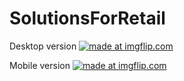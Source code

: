 # SolutionsForRetail

Desktop version
<a href="https://imgflip.com/gif/1lo3dj"><img src="https://i.imgflip.com/1lo3dj.gif" title="made at imgflip.com"/></a>


Mobile version
<a href="https://imgflip.com/gif/1lo3kq"><img src="https://i.imgflip.com/1lo3kq.gif" title="made at imgflip.com"/></a>
